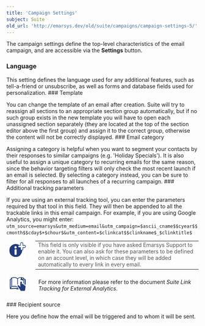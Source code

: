 ```yaml
---
title: 'Campaign Settings'
subject: Suite
old_url: 'http://emarsys.dev/old/suite/campaigns/campaign-settings-5/'
---
```


The campaign settings define the top-level characteristics of the email campaign, and are accessible via the **Settings** button.

### Language

 This setting defines the language used for any additional features, such as tell-a-friend or unsubscribe, as well as forms and database fields used for personalization. ### Template

 You can change the template of an email after creation. Suite will try to reassign all sections to an appropriate section group automatically, but if no such group exists in the new template you will have to open each unassigned section separately (they are located at the top of the section editor above the first group) and assign it to the correct group, otherwise the content will not be correctly displayed. ### Email category

 Assigning a category is helpful when you want to segment your contacts by their responses to similar campaigns (e.g. 'Holiday Specials'). It is also useful to assign a unique category to recurring emails for the same reason, since the behavior targeting filters will only check the most recent launch if an email is selected. By selecting a category instead, you can be sure to filter for all responses to all launches of a recurring campaign. ### Additional tracking parameters

 If you are using an external tracking tool, you can enter the parameters required by that tool in this field. They will then be appended to all the trackable links in this email campaign. For example, if you are using Google Analytics, you might enter: `utm_source=emarsys&utm_medium=email&utm_campaign=$ascii_cname$$cyear$$cmonth$$cday$+$chour$&utm_content=$clinkcat$$clinkname$_$clinktitle$` <table cellpadding="1" class="wikitable" style="width: 100%; border: 0px solid #999;"><tbody><tr><td scope="col" style="text-align: left; border: 1px solid #fff; vertical-align: top;" width="60px">![Icon AdditionalInfo.png](/assets/images/2014/04/Icon_AdditionalInfo.png)</td> <td scope="col" style="border: 0px solid #999; vertical-align: top; color: #555555;">This field is only visible if you have asked Emarsys Support to enable it. You can also ask for these parameters to be defined on an account level, in which case they will be added automatically to every link in every email.</td> </tr></tbody></table><table cellpadding="1" class="wikitable" style="width: 100%; border: 1px solid #fff;"><tbody><tr><td scope="col" style="text-align: left; border: 1px solid #fff; vertical-align: top;" width="60px">![Icon FurtherReading.png](/assets/images/2014/04/Icon_FurtherReading.png)</td> <td scope="col" style="border: 1px solid #fff;">For more information please refer to the document *Suite Link Tracking for External Analytics*.</td></tr></tbody></table>### Recipient source

 Here you define how the email will be triggered and to whom it will be sent.